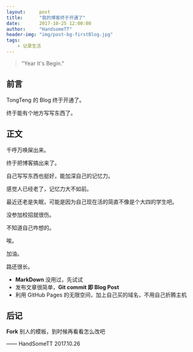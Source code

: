 ```yaml
---
layout:     post
title:      "我的博客终于开通了"
date:       2017-10-25 12:00:00
author:     "HandsomeTT"
header-img: "img/post-bg-firstBlog.jpg"
tags:
    - 记录生活
---
```


> "Year It's Begin."


## 前言
TongTeng 的 Blog 终于开通了。



终于能有个地方写写东西了。


## 正文

千呼万唤屎出来。

终于把博客搞出来了。

自己写写东西也挺好，能加深自己的记忆力。

感觉人已经老了，记忆力大不如前。

最近还老是失眠，可能是因为自己现在活的简直不像是个大四的学生吧。

没参加校招就很伤。

不知道自己咋想的。

唉。

加油。

路还很长。


* **MarkDown** 没用过，先试试
* 发布文章很简单，**Git commit 即 Blog Post**
* 利用 GitHub Pages 的无限空间，加上自己买的域名，不用自己折腾主机


## 后记

**Fork** 别人的模板，到时候再看看怎么改吧

—— HandSomeTT 2017.10.26